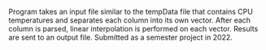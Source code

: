 Program takes an input file similar to the tempData file that contains CPU temperatures and separates each column into its own vector. After each column is parsed, linear interpolation is performed on each vector. Results are sent to an output file. Submitted as a semester project in 2022.
